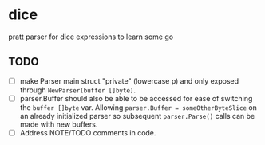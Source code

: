 # dice
pratt parser for dice expressions to learn some go

## TODO
 - [ ] make Parser main struct "private" (lowercase p) and only exposed through `NewParser(buffer []byte)`.
 - [ ] parser.Buffer should also be able to be accessed for ease of switching the `buffer []byte` var. Allowing `parser.Buffer = someOtherByteSlice` on an already initialized parser so subsequent `parser.Parse()` calls can be made with new buffers.
 - [ ] Address NOTE/TODO comments in code.
